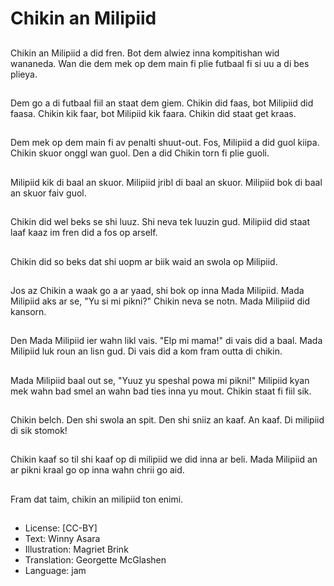 # Chikin an Milipiid

##
Chikin an Milipiid a did fren. Bot dem alwiez inna kompitishan wid wananeda. Wan die dem mek op dem main fi plie futbaal fi si uu a di bes plieya.

##
Dem go a di futbaal fiil an staat dem giem. Chikin did faas, bot Milipiid did faasa. Chikin kik faar, bot Milipiid kik faara. Chikin did staat get kraas.

##
Dem mek op dem main fi av penalti shuut-out. Fos, Milipiid a did guol kiipa. Chikin skuor onggl wan guol. Den a did Chikin torn fi plie guoli.

##
Milipiid kik di baal an skuor. Milipiid jribl di baal an skuor. Milipiid bok di baal an skuor faiv guol.

##
Chikin did wel beks se shi luuz. Shi neva tek luuzin gud. Milipiid did staat laaf kaaz im fren did a fos op arself.

##
Chikin did so beks dat shi uopm ar biik waid an swola op Milipiid.

##
Jos az Chikin a waak go a ar yaad, shi bok op inna Mada Milipiid. Mada Milipiid aks ar se, "Yu si mi pikni?" Chikin neva se notn. Mada Milipiid did kansorn.

##
Den Mada Milipiid ier wahn likl vais. "Elp mi mama!" di vais did a baal. Mada Milipiid luk roun an lisn gud. Di vais did a kom fram outta di chikin.

##
Mada Milipiid baal out se, "Yuuz yu speshal powa mi pikni!" Milipiid kyan mek wahn bad smel an wahn bad ties inna yu mout. Chikin staat fi fiil sik.

##
Chikin belch. Den shi swola an spit. Den shi sniiz an kaaf. An kaaf. Di milipiid di sik stomok!

##
Chikin kaaf so til shi kaaf op di milipiid we did inna ar beli. Mada Milipiid an ar pikni kraal go op inna wahn chrii go aid.

##
Fram dat taim, chikin an milipiid ton enimi.

##
* License: [CC-BY]
* Text: Winny Asara
* Illustration: Magriet Brink
* Translation: Georgette McGlashen
* Language: jam
